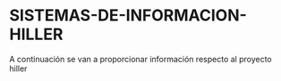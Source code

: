 # SISTEMAS-DE-INFORMACION-HILLER
A continuación se van a proporcionar información respecto al proyecto hiller
